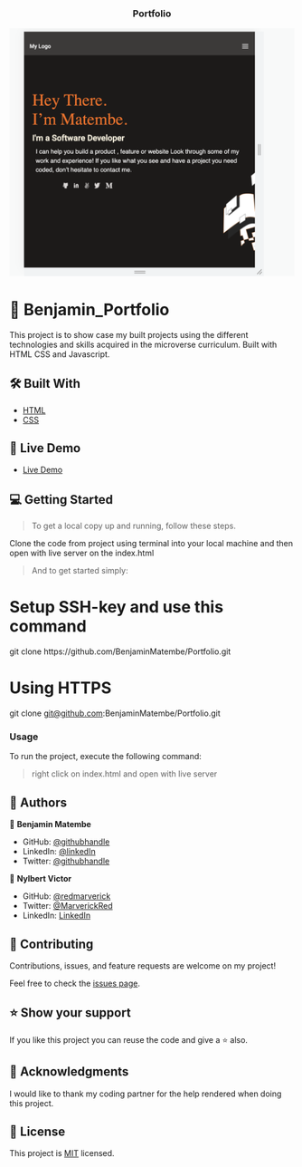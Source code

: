 
<div align="center">

  <h3><b>Portfolio</b></h3>

![SCREENSHOT](./img/webapp.png)

</div>

# 📖 Benjamin_Portfolio
This project is to show case my built projects using the different technologies and skills acquired in the microverse curriculum. Built with HTML CSS and Javascript.


## 🛠 Built With 

  <ul>
    <li><a href="https://www.w3schools.com/html/">HTML</a></li>
    <li><a href="https://www.w3schools.com/css/">CSS</a></li>
  </ul>

## 🚀 Live Demo 

<ul>
    <li><a href="https://benjaminmatembe.github.io/Portfolio/">Live Demo</a></li>
    
  </ul>
  
## 💻 Getting Started 
>To get a local copy up and running, follow these steps.

Clone the code from project using terminal into your local machine and then open with live server on the index.html

>And to get started simply:

 <h1>Setup SSH-key and use this command</h1>
 git clone https://github.com/BenjaminMatembe/Portfolio.git

 <h1>Using HTTPS</h1>

 git clone git@github.com:BenjaminMatembe/Portfolio.git

### Usage

To run the project, execute the following command:

>right click on index.html and open with live server

## 👥 Authors 


👤 **Benjamin Matembe**

- GitHub: [@githubhandle](https://github.com/BenjaminMatembe)
- LinkedIn: [@linkedIn](https://www.linkedin.com/in/matembe-benjamin-b7274122a/)
- Twitter: [@githubhandle](https://twitter.com/Glenmata2)

👤 **Nylbert Victor**

- GitHub: [@redmarverick](https://github.com/redmarverick)
- Twitter: [@MarverickRed]("https://twitter.com/MarverickRed)
- LinkedIn: [LinkedIn](https://www.linkedin.com/in/nylbert-victor-397951120/)

## 🤝 Contributing <a name="contributing"></a>

Contributions, issues, and feature requests are welcome on my project!

Feel free to check the [issues page](../../issues/).

## ⭐️ Show your support <a name="support"></a>

If you like this project you can reuse the code and give a ⭐️ also.

## 🙏 Acknowledgments <a name="acknowledgements"></a>

I would like to thank my coding partner for the help rendered when doing this project.

## 📝 License 

This project is [MIT](https://github.com/BenjaminMatembe/Portfolio/blob/main/MIT.md) licensed.
